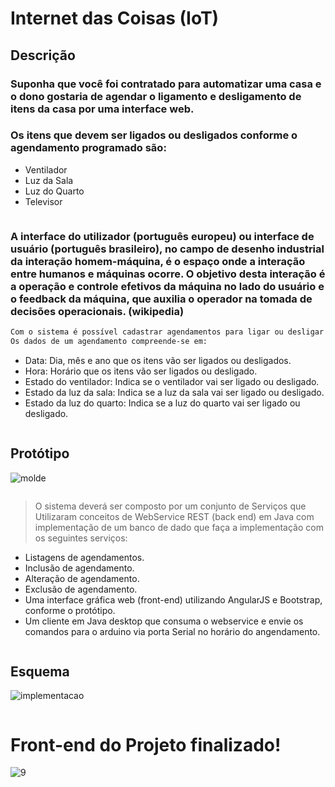 # Internet das Coisas (IoT) 

## Descrição

### Suponha que você foi contratado para automatizar uma casa e o dono gostaria de agendar o ligamento e desligamento de itens da casa por uma interface web.

### Os itens que devem ser ligados ou desligados conforme o agendamento programado são:

- Ventilador
- Luz da Sala
- Luz do Quarto
- Televisor

```sh

```
### A interface do utilizador (português europeu) ou interface de usuário (português brasileiro), no campo de desenho industrial da interação homem-máquina, é o espaço onde a interação entre humanos e máquinas ocorre. O objetivo desta interação é a operação e controle efetivos da máquina no lado do usuário e o feedback da máquina, que auxilia o operador na tomada de decisões operacionais. (wikipedia) 


```sh
Com o sistema é possível cadastrar agendamentos para ligar ou desligar os itens. 
Os dados de um agendamento compreende-se em: 
```

- Data: Dia, mês e ano que os itens vão ser ligados ou desligados.
- Hora: Horário que os itens vão ser ligados ou desligado.
- Estado do ventilador: Indica se o ventilador vai ser ligado ou desligado.
- Estado da luz da sala: Indica se a luz da sala vai ser ligado ou desligado.
- Estado da luz do quarto: Indica se a luz do quarto vai ser ligado ou desligado.

```sh

```
## Protótipo
![molde](https://user-images.githubusercontent.com/24957978/27361910-760e2268-55f8-11e7-8282-5ff6363cec06.png)

```sh

```
> O sistema deverá ser composto por um conjunto de Serviços que Utilizaram conceitos de WebService REST (back end) em Java com implementação de um banco de dado que faça a implementação com os seguintes serviços:

- Listagens de agendamentos. 
- Inclusão de agendamento.  
- Alteração de agendamento. 
- Exclusão de agendamento.
- Uma interface gráfica web (front-end) utilizando AngularJS e Bootstrap, conforme o protótipo.
- Um cliente em Java desktop que consuma o webservice e envie os comandos para o arduino via porta Serial no horário do angendamento.

```sh

```

## Esquema
![implementacao](https://user-images.githubusercontent.com/24957978/27362176-869f3e62-55fa-11e7-949c-26276b93558a.png)

```sh

```

# Front-end do Projeto finalizado!
![9](https://user-images.githubusercontent.com/24957978/27362261-2a84b8ae-55fb-11e7-9bf9-f08378b975e9.png)


